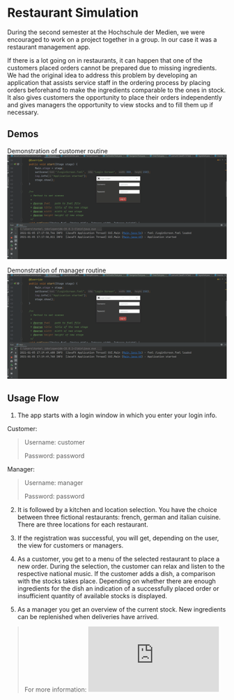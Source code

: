 # Restaurant Simulation

During the second semester at the Hochschule der Medien, we were encouraged to work on a project together in a group. In our case it was a restaurant management app.

If there is a lot going on in restaurants, it can happen that one of the customers placed orders cannot be prepared due to missing ingredients. We had the original idea to address this problem by developing an application that assists service staff in the ordering process by placing orders beforehand to make the ingredients comparable to the ones in stock. It also gives customers the opportunity to place their orders independently and gives managers the opportunity to view stocks and to fill them up if necessary.

## Demos

Demonstration of customer routine
![Customer demo](https://github.com/torbenziegler/Restaurant-Sim/blob/master/src/main/resources/restaurant%20customer.gif)

Demonstration of manager routine
![Manager demo](https://github.com/torbenziegler/Restaurant-Sim/blob/master/src/main/resources/restaurant%20manager.gif)

## Usage Flow

1. The app starts with a login window in which you enter your login info.

Customer: 
> Username: customer
>
> Password: password

Manager:
> Username: manager
>
> Password: password

2. It is followed by a kitchen and location selection. You have the choice between three fictional restaurants: french, german and italian cuisine. There are three locations for each restaurant. 

3. If the registration was successful, you will get, depending on the user, the view for customers or managers.

4. As a customer, you get to a menu of the selected restaurant to place a new order. During the selection, the customer can relax and listen to the respective national music.
If the customer adds a dish, a comparison with the stocks takes place. Depending on whether there are enough ingredients for the dish an indication of a successfully placed order or insufficient quantity of available stocks is displayed.

5. As a manager you get an overview of the current stock. New ingredients can be replenished when deliveries have arrived.


> For more information: ![see the full documentation](https://github.com/torbenziegler/Restaurant-Sim/blob/master/src/main/resources/Dokumentation%20SE2-Projekt.pdf)
